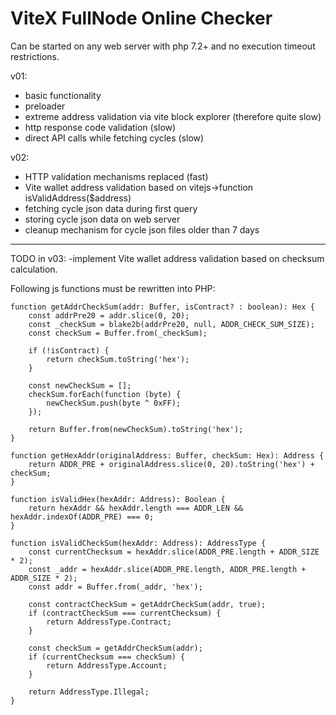 # ViteX FullNode Online Checker

Can be started on any web server with php 7.2+ and no execution timeout restrictions.

v01:
- basic functionality
- preloader
- extreme address validation via vite block explorer (therefore quite slow)
- http response code validation (slow)
- direct API calls while fetching cycles (slow)

v02:
- HTTP validation mechanisms replaced (fast)
- Vite wallet address validation based on vitejs->function isValidAddress($address)
- fetching cycle json data during first query
- storing cycle json data on web server
- cleanup mechanism for cycle json files older than 7 days

----------------------------------------------------------

TODO in v03:
-implement Vite wallet address validation
based on checksum calculation.


Following js functions must be rewritten into PHP:

```
function getAddrCheckSum(addr: Buffer, isContract? : boolean): Hex {
    const addrPre20 = addr.slice(0, 20);
    const _checkSum = blake2b(addrPre20, null, ADDR_CHECK_SUM_SIZE);
    const checkSum = Buffer.from(_checkSum);

    if (!isContract) {
        return checkSum.toString('hex');
    }

    const newCheckSum = [];
    checkSum.forEach(function (byte) {
        newCheckSum.push(byte ^ 0xFF);
    });

    return Buffer.from(newCheckSum).toString('hex');
}

function getHexAddr(originalAddress: Buffer, checkSum: Hex): Address {
    return ADDR_PRE + originalAddress.slice(0, 20).toString('hex') + checkSum;
}

function isValidHex(hexAddr: Address): Boolean {
    return hexAddr && hexAddr.length === ADDR_LEN && hexAddr.indexOf(ADDR_PRE) === 0;
}

function isValidCheckSum(hexAddr: Address): AddressType {
    const currentChecksum = hexAddr.slice(ADDR_PRE.length + ADDR_SIZE * 2);
    const _addr = hexAddr.slice(ADDR_PRE.length, ADDR_PRE.length + ADDR_SIZE * 2);
    const addr = Buffer.from(_addr, 'hex');

    const contractCheckSum = getAddrCheckSum(addr, true);
    if (contractCheckSum === currentChecksum) {
        return AddressType.Contract;
    }

    const checkSum = getAddrCheckSum(addr);
    if (currentChecksum === checkSum) {
        return AddressType.Account;
    }

    return AddressType.Illegal;
}
```
